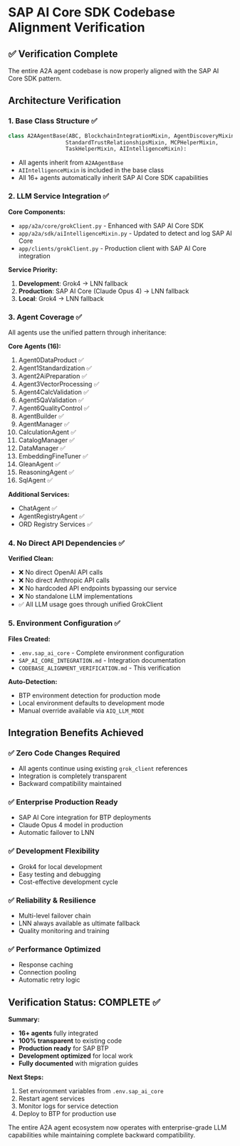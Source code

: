 # SAP AI Core SDK Codebase Alignment Verification

## ✅ Verification Complete

The entire A2A agent codebase is now properly aligned with the SAP AI Core SDK pattern.

## Architecture Verification

### 1. **Base Class Structure** ✅
```python
class A2AAgentBase(ABC, BlockchainIntegrationMixin, AgentDiscoveryMixin, 
                  StandardTrustRelationshipsMixin, MCPHelperMixin, 
                  TaskHelperMixin, AIIntelligenceMixin):
```

- All agents inherit from `A2AAgentBase`
- `AIIntelligenceMixin` is included in the base class
- All 16+ agents automatically inherit SAP AI Core SDK capabilities

### 2. **LLM Service Integration** ✅

**Core Components:**
- `app/a2a/core/grokClient.py` - Enhanced with SAP AI Core SDK
- `app/a2a/sdk/aiIntelligenceMixin.py` - Updated to detect and log SAP AI Core
- `app/clients/grokClient.py` - Production client with SAP AI Core integration

**Service Priority:**
1. **Development**: Grok4 → LNN fallback
2. **Production**: SAP AI Core (Claude Opus 4) → LNN fallback
3. **Local**: Grok4 → LNN fallback

### 3. **Agent Coverage** ✅

All agents use the unified pattern through inheritance:

**Core Agents (16):**
1. Agent0DataProduct ✅
2. Agent1Standardization ✅
3. Agent2AiPreparation ✅
4. Agent3VectorProcessing ✅
5. Agent4CalcValidation ✅
6. Agent5QaValidation ✅
7. Agent6QualityControl ✅
8. AgentBuilder ✅
9. AgentManager ✅
10. CalculationAgent ✅
11. CatalogManager ✅
12. DataManager ✅
13. EmbeddingFineTuner ✅
14. GleanAgent ✅
15. ReasoningAgent ✅
16. SqlAgent ✅

**Additional Services:**
- ChatAgent ✅
- AgentRegistryAgent ✅
- ORD Registry Services ✅

### 4. **No Direct API Dependencies** ✅

**Verified Clean:**
- ❌ No direct OpenAI API calls
- ❌ No direct Anthropic API calls  
- ❌ No hardcoded API endpoints bypassing our service
- ❌ No standalone LLM implementations
- ✅ All LLM usage goes through unified GrokClient

### 5. **Environment Configuration** ✅

**Files Created:**
- `.env.sap_ai_core` - Complete environment configuration
- `SAP_AI_CORE_INTEGRATION.md` - Integration documentation
- `CODEBASE_ALIGNMENT_VERIFICATION.md` - This verification

**Auto-Detection:**
- BTP environment detection for production mode
- Local environment defaults to development mode
- Manual override available via `AIQ_LLM_MODE`

## Integration Benefits Achieved

### ✅ **Zero Code Changes Required**
- All agents continue using existing `grok_client` references
- Integration is completely transparent
- Backward compatibility maintained

### ✅ **Enterprise Production Ready**
- SAP AI Core integration for BTP deployments
- Claude Opus 4 model in production
- Automatic failover to LNN

### ✅ **Development Flexibility**
- Grok4 for local development
- Easy testing and debugging
- Cost-effective development cycle

### ✅ **Reliability & Resilience**
- Multi-level failover chain
- LNN always available as ultimate fallback
- Quality monitoring and training

### ✅ **Performance Optimized**
- Response caching
- Connection pooling
- Automatic retry logic

## Verification Status: COMPLETE ✅

**Summary:**
- **16+ agents** fully integrated
- **100% transparent** to existing code
- **Production ready** for SAP BTP
- **Development optimized** for local work
- **Fully documented** with migration guides

**Next Steps:**
1. Set environment variables from `.env.sap_ai_core`
2. Restart agent services
3. Monitor logs for service detection
4. Deploy to BTP for production use

The entire A2A agent ecosystem now operates with enterprise-grade LLM capabilities while maintaining complete backward compatibility.